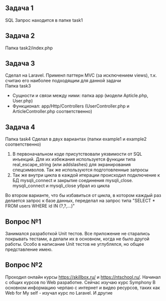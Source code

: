 ## Задача 1
   SQL Запрос находится в папке task1
    
## Задача 2
   Папка task2/index.php  
   
## Задача 3
   Сделал на Laravel. Применл паттерн MVC (за исключением views), т.к. считаю его наиболее подходящим для данной задачи    
   Папка task3
   - Сущности и связи между ними: папка app (модели Apticle.php, User.php)
   - Функционал: app/Http/Controllers (UserController.php и ArticleController.php соответственно)
   
## Задача 4
   Папка task4
   Сделал в двух вариантах (папки example1 и example2 соответственно)
   1. В первоначальном коде присутствовали уязвимости от SQL инъекций.
      Для их избежания используется функции типа real_escape_string (или addslashes) для экранирования спецсимволов.
      Так же используются подготовленные запросы
   2. Так же внутри цикла в каждой итерации происходил подключение к БД mysqli_connect и закрытие соединения mysqli_close.
      mysqli_connect и mysqli_close убрал из цикла 
      
   Во втором варианте, что бы избавиться от цикла, в котором каждый раз делается запрос к базе данных, переделал на запрос 
   типа "SELECT * FROM users WHERE id IN (?,?,...)"   
   
## Вопрос №1
   Занимался разработкой Unit тестов. Все приложение не старались покрывать тестами, 
   а делали их в основном, когда не было другой работы. Особо в написание Unit тестов не углублялся,
   но общее представление имею.
   
## Вопрос №2
   Проходил онлайн курсы https://skillbox.ru/ и https://ntschool.ru/. Начинал с общих курсов по Web разработке. Сейчас изучаю курс Symphony
   В основном информацию черпаю с интернет и видео ресурсов, таких как Web for My self - изучал курс по Laravel. 
   И другие       